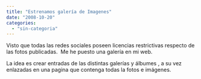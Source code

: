 ```yaml
---
title: "Estrenamos galería de Imagenes"
date: "2008-10-20"
categories: 
  - "sin-categoria"
---
```


Visto que todas las redes sociales poseen licencias restrictivas respecto de las fotos publicadas.  Me he puesto una galería en mi web.

La idea es crear entradas de las distintas galerías y álbumes , a su vez enlazadas en una pagina que contenga todas la fotos e imágenes.
